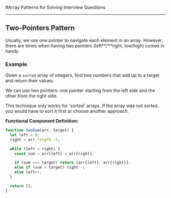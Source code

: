 #Array Patterns for Solving Interview Questions

___
## Two-Pointers Pattern

Usually, we use one pointer to navigate each element in an array.
However, there are times when having two pointers (left**/**right, low/high) comes in handy.


### Example
Given a `sorted` array of integers, find two numbers that add up to a target and return their values.

We can use two pointers: one pointer starting from the left side and the other from the right side.

This technique only works for 'sorted' arrays. If the array was not sorted, you would have to sort it first or choose another approach.

**Functional Component Definition:**
```jsx
function twoSum(arr, target) {
  let left = 0;
  right = arr.length -1;

  while (left < right) {
    const sum = arr[left] + arr[right];

    if (sum === target) return [arr[left], arr[right]];
    else if (sum > target) right--;
    else left++;
  }

  return [];
}

```
